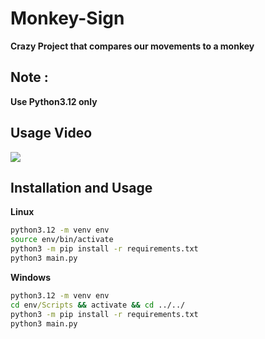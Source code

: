 # **Monkey-Sign**

**Crazy Project that compares our movements to a monkey**

## Note :

**Use Python3.12 only**

## Usage Video

<img src="./usage.gif" style="width:80%,height:auto">
</img>

## **Installation and Usage**

**Linux**

```bash
python3.12 -m venv env
source env/bin/activate
python3 -m pip install -r requirements.txt
python3 main.py
```

**Windows**

```bat
python3.12 -m venv env
cd env/Scripts && activate && cd ../../
python3 -m pip install -r requirements.txt
python3 main.py

```
